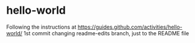 # hello-world
Following the instructions at https://guides.github.com/activities/hello-world/
1st commit changing readme-edits branch, just to the README file
